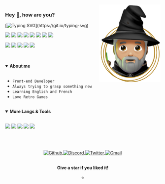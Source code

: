 <img alt="Lajack - Wizard." src="https://raw.githubusercontent.com/Lajck/Lajck/main/Wizard.png" align="right" width="200"/>

### Hey 👋, how are you?

[![Typing SVG](https://readme-typing-svg.herokuapp.com?font=sans-serif&color=333333&height=40&lines=I'm+Lajack!;Learning+about+programming%2C;design+%26+other+21st+century+wizardry.)](https://git.io/typing-svg)

<div align="left">
  
  ![](https://img.shields.io/badge/_-HTML5-informational?style=flat&logo=html5&logoColor=white&color=111111)
  ![](https://img.shields.io/badge/_-CSS3-informational?style=flat&logo=css3&logoColor=white&color=111111)
  ![](https://img.shields.io/badge/_-JavaScript-informational?style=flat&logo=javascript&logoColor=white&color=111111)
  ![](https://img.shields.io/badge/_-React-informational?style=flat&logo=react&logoColor=white&color=111111)
  ![](https://img.shields.io/badge/_-Markdown-informational?style=flat&logo=markdown&logoColor=white&color=111111)
  ![](https://img.shields.io/badge/_-Shell_Script-informational?style=flat&logo=gnu-bash&logoColor=white&color=111111)
  ![](https://img.shields.io/badge/_-Lua-informational?style=flat&logo=lua&logoColor=white&color=111111)
  ![](https://img.shields.io/badge/_-NodeJS-informational?style=flat&logo=node.js&logoColor=white&color=111111)

  ![](https://img.shields.io/badge/OS-Arch_Linux-informational?style=flat&logo=archlinux&logoColor=white&color=111111)
  ![](https://img.shields.io/badge/WM-BSPWM-informational?style=flat&logo=linux&logoColor=white&color=111111)
  ![](https://img.shields.io/badge/Editor-NeoVim-informational?style=flat&logo=neovim&logoColor=white&color=111111)
  ![](https://img.shields.io/badge/Shell-Zsh-informational?style=flat&logo=gnu-bash&logoColor=white&color=111111)
  ![](https://img.shields.io/badge/UI-Figma-informational?style=flat&logo=figma&logoColor=white&color=111111)
  
</div>

<br />
<br />

<details open>
  <summary><b>About me</b></summary>
  <br>

  - `Front-end Developer`
  - `Always trying to grasp something new`
  - `Learning English and French`
  - `Love Retro Games`

  <br />
</details>

<details open>
  <summary><b>More Langs & Tools</b></summary>
  <br>

  ![](https://img.shields.io/badge/_-Git-informational?style=flat&logo=git&logoColor=white&color=111111)
  ![](https://img.shields.io/badge/_-Pettier-informational?style=flat&logo=prettier&logoColor=white&color=111111)
  ![](https://img.shields.io/badge/_-ESLint-informational?style=flat&logo=eslint&logoColor=white&color=111111)
  ![](https://img.shields.io/badge/_-JSON-informational?style=flat&logo=json&logoColor=white&color=111111)
  ![](https://img.shields.io/badge/_-XML-informational?style=flat&logo=codersrank&logoColor=white&color=111111)

</details>

<br />
<br />
<br />

<div align="center">

  <a href="https://github.com/Lajck/">
    <picture>
      <source media="(prefers-color-scheme: dark)" srcset="https://www.nicepng.com/png/full/52-520535_free-files-github-github-icon-png-white.png">
      <source media="(prefers-color-scheme: light)" srcset="https://cdn.jsdelivr.net/npm/simple-icons@v3/icons/github.svg">
      <img align="center" alt="Github" width="30px" height="22px" src="https://cdn.jsdelivr.net/npm/simple-icons@v3/icons/github.svg">
    </picture>
  </a>
  <a href="https://discordapp.com/users/Lajack#1961">
    <picture>
      <source media="(prefers-color-scheme: dark)" srcset="https://www.iconsdb.com/icons/preview/white/discord-xxl.png">
      <source media="(prefers-color-scheme: light)" srcset="https://cdn.jsdelivr.net/npm/simple-icons@3.12.2/icons/discord.svg">
      <img align="center" alt="Discord" width="30px" height="22px" src="https://cdn.jsdelivr.net/npm/simple-icons@3.12.2/icons/discord.svg">
    </picture>
  </a>
  <a href="https://twitter.com/_Lajack_ ">
    <picture>
      <source media="(prefers-color-scheme: dark)" srcset="https://www.pngkey.com/png/full/957-9574123_twitter-twitter-icon-white-transparent.png">
      <source media="(prefers-color-scheme: light)" srcset="https://cdn.jsdelivr.net/npm/simple-icons@3.12.2/icons/twitter.svg">
      <img align="center" alt="Twitter" width="30px" height="22px" src="https://cdn.jsdelivr.net/npm/simple-icons@3.12.2/icons/twitter.svg" />
    </picture>
  </a>
  <a href="mailto:luiz97rj@gmail.com">
    <picture>
      <source media="(prefers-color-scheme: dark)" srcset="https://images-wixmp-ed30a86b8c4ca887773594c2.wixmp.com/f/da5056e3-da67-4ecb-a7f0-9dfba254e40e/ddpribr-f16837f3-2840-406c-906e-90c2ae875d5e.png?token=eyJ0eXAiOiJKV1QiLCJhbGciOiJIUzI1NiJ9.eyJzdWIiOiJ1cm46YXBwOjdlMGQxODg5ODIyNjQzNzNhNWYwZDQxNWVhMGQyNmUwIiwiaXNzIjoidXJuOmFwcDo3ZTBkMTg4OTgyMjY0MzczYTVmMGQ0MTVlYTBkMjZlMCIsIm9iaiI6W1t7InBhdGgiOiJcL2ZcL2RhNTA1NmUzLWRhNjctNGVjYi1hN2YwLTlkZmJhMjU0ZTQwZVwvZGRwcmlici1mMTY4MzdmMy0yODQwLTQwNmMtOTA2ZS05MGMyYWU4NzVkNWUucG5nIn1dXSwiYXVkIjpbInVybjpzZXJ2aWNlOmZpbGUuZG93bmxvYWQiXX0.Cv1o28OmnSBUErr8VvRgvSYUrat1YFjdbVHUdOO8SLA">
      <source media="(prefers-color-scheme: light)" srcset="https://cdn.jsdelivr.net/npm/simple-icons@3.12.2/icons/gmail.svg">
      <img align="center" alt="Gmail" width="30px" height="22px" src="https://cdn.jsdelivr.net/npm/simple-icons@3.12.2/icons/gmail.svg" />
    </picture>
  </a>

  <br />
  <br />

  **Give a star if you liked it!**

  ⭐

</div>
